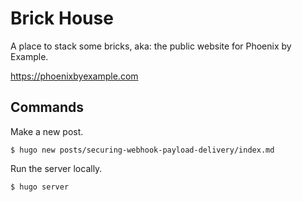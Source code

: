 # Brick House

A place to stack some bricks, aka: the public website for Phoenix by Example.

<https://phoenixbyexample.com>

## Commands

Make a new post.

    $ hugo new posts/securing-webhook-payload-delivery/index.md

Run the server locally.

    $ hugo server